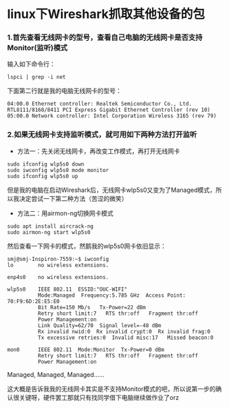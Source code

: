 # linux下Wireshark抓取其他设备的包
### 1.首先查看无线网卡的型号，查看自己电脑的无线网卡是否支持Monitor(监听)模式
输入如下命令行：

`lspci | grep -i net`

下面第二行就是我的电脑无线网卡的型号：

```
04:00.0 Ethernet controller: Realtek Semiconductor Co., Ltd. RTL8111/8168/8411 PCI Express Gigabit Ethernet Controller (rev 10)
05:00.0 Network controller: Intel Corporation Wireless 3165 (rev 79)
```
### 2.如果无线网卡支持监听模式，就可用如下两种方法打开监听
* 方法一：先关闭无线网卡，再改变工作模式，再打开无线网卡

```
sudo ifconfig wlp5s0 down
sudo iwconfig wlp5s0 mode monitor
sudo ifconfig wlp5s0 up
```
但是我的电脑在启动Wireshark后，无线网卡wlp5s0又变为了Managed模式，所以我决定尝试一下第二种方法（苦涩的微笑）
* 方法二：用airmon-ng切换网卡模式

```
sudo apt install aircrack-ng
sudo airmon-ng start wlp5s0
```
然后查看一下网卡的模式，然鹅我的wlp5s0网卡依旧显示：

```
smj@smj-Inspiron-7559:~$ iwconfig
lo        no wireless extensions.

enp4s0    no wireless extensions.

wlp5s0    IEEE 802.11  ESSID:"OUC-WIFI"  
          Mode:Managed  Frequency:5.785 GHz  Access Point: 70:F9:6D:2E:E5:E0   
          Bit Rate=150 Mb/s   Tx-Power=22 dBm   
          Retry short limit:7   RTS thr:off   Fragment thr:off
          Power Management:on
          Link Quality=62/70  Signal level=-48 dBm  
          Rx invalid nwid:0  Rx invalid crypt:0  Rx invalid frag:0
          Tx excessive retries:0  Invalid misc:17   Missed beacon:0

mon0      IEEE 802.11  Mode:Monitor  Tx-Power=0 dBm   
          Retry short limit:7   RTS thr:off   Fragment thr:off
          Power Management:on
```
Managed, Managed, Managed......

这大概是告诉我我的无线网卡其实是不支持Monitor模式的吧，所以说第一步的确认很关键呀，硬件罢工那就只有找同学借下电脑继续做作业了orz
